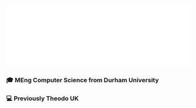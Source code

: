 <img src='https://github.com/matt-newhall/matt-newhall/blob/main/assets/banner.svg' />

###  🎓 MEng Computer Science from Durham University

###  💻 Previously Theodo UK

